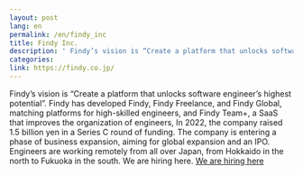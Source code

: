 ```yaml
---
layout: post
lang: en
permalink: /en/findy_inc
title: Findy Inc.
description: ' Findy’s vision is “Create a platform that unlocks software engineer’s highest potential”. Findy has developed Findy, Findy Freelance, and Findy Global, matching platforms for high-skilled engineers, and Findy Team+, a SaaS that improves the organization of engineers, In 2022, the company raised 1.5 billion yen in a Series C round of funding. The company is entering a phase of business expansion, aiming for global expansion and an IPO. Engineers are working remotely from all over Japan, from Hokkaido in the north to Fukuoka in the south. We are hiring here. We are hiring here '
categories: 
link: https://findy.co.jp/
---
```


<p>Findy’s vision is “Create a platform that unlocks software engineer’s highest potential”. Findy has developed Findy, Findy Freelance, and Findy Global, matching platforms for high-skilled engineers, and Findy Team+, a SaaS that improves the organization of engineers, In 2022, the company raised 1.5 billion yen in a Series C round of funding. The company is entering a phase of business expansion, aiming for global expansion and an IPO.<br />Engineers are working remotely from all over Japan, from Hokkaido in the north to Fukuoka in the south. We are hiring here. <a href="https://herp.careers/v1/findy/requisition-groups/14c4a661-5e48-40c5-99d0-ea657b8b4c04">We are hiring here</a></p>
